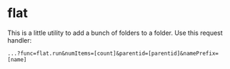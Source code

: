 # flat

This is a little utility to add a bunch of folders to a folder.  Use this request handler:

`...?func=flat.run&numItems=[count]&parentid=[parentid]&namePrefix=[name]`
